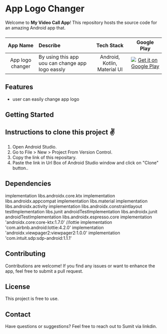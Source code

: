 # App Logo Changer

Welcome to **My Video Call App**! This repository hosts the source code for an amazing Android app that.


###  
App Name                   | Describe                  | Tech Stack             | Google Play 
:------------------------: | :------------------------ | :------------------------: | :------------------------: 
App logo changer | By using this app uou can change app logo eassly | Android, Kotlin,  Material UI | [![Get it on Google Play](https://firebasestorage.googleapis.com/v0/b/snapchat-f2264.appspot.com/o/T9HnFlW.png?alt=media&token=b46055e4-3b02-424f-9e88-862543831a8b)](https://play.google.com/store/apps/details?id=com.angel.snapchat)

## Features

- user can easily change app logo

## Getting Started


## Instructions to clone this project ✌
1. Open Android Studio.
2. Go to File > New > Project From Version Control.
3. Copy the link of this repositary.
4. Paste the link in Url Box of Android Studio window and click on "Clone" button..

## Dependencies

implementation libs.androidx.core.ktx
    implementation libs.androidx.appcompat
    implementation libs.material
    implementation libs.androidx.activity
    implementation libs.androidx.constraintlayout
    testImplementation libs.junit
    androidTestImplementation libs.androidx.junit
    androidTestImplementation libs.androidx.espresso.core
    implementation 'androidx.core:core-ktx:1.7.0'
//lottie
    implementation 'com.airbnb.android:lottie:4.2.0'
    implementation 'androidx.viewpager2:viewpager2:1.0.0'
    implementation 'com.intuit.sdp:sdp-android:1.1.1'



## Contributing

Contributions are welcome! If you find any issues or want to enhance the app, feel free to submit a pull request.

## License

This project is free to use.

## Contact

Have questions or suggestions? Feel free to reach out to Sumit  via linkdin.
